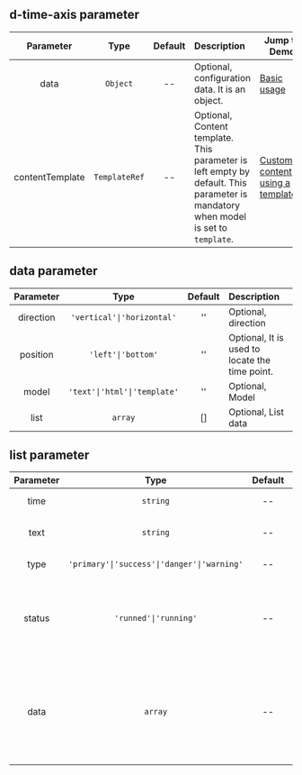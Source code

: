## d-time-axis parameter

| Parameter | Type | Default | Description | Jump to Demo |
| :------------: | :------: | :--: | :-------------------------------------------------------- | -------------------------------------------------------- |
| data | `Object` | -- | Optional, configuration data. It is an object. | [Basic usage](demo#basic-usage) |
| contentTemplate | `TemplateRef` | -- | Optional, Content template. This parameter is left empty by default. This parameter is mandatory when model is set to `template`. | [Customize content using a template](demo#content-with-template) |

## data parameter

| Parameter | Type | Default | Description |
| :-------: | :--------------------------: | :--: | :-------------- |
| direction | `'vertical'\|'horizontal'` |'' | Optional, direction |
| position | `'left'\|'bottom'` |'' | Optional, It is used to locate the time point. |
| model | `'text'\|'html'\|'template'` |'' | Optional, Model |
| list | `array` | [] | Optional, List data |

## list parameter

| Parameter | Type | Default | Description |
| :----: | :-----------------------------------------: | :--: | :----------------------------------------------------------- |
| time | `string` | -- | Optional, time |
| text | `string` | -- | Optional, Text content |
| type | `'primary'\|'success'\|'danger'\|'warning'` | -- | Optional, type |
| status | `'runned'\|'running'` | -- | Optional, The default value is empty. The value can be runned or running. |
| data | `array` | -- | Optional, Template data. This parameter is valid only when model is set to template. |

